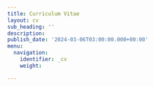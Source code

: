 ```yaml
---
title: Curriculum Vitae
layout: cv
sub_heading: ''
description: 
publish_date: '2024-03-06T03:00:00.000+00:00'
menu:
  navigation:
    identifier: _cv
    weight: 

---
```

